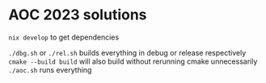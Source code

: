 # AOC 2023 solutions

`nix develop` to get dependencies

`./dbg.sh` or `./rel.sh` builds everything in debug or release respectively
`cmake --build build` will also build without rerunning cmake unnecessarily
`./aoc.sh` runs everything

